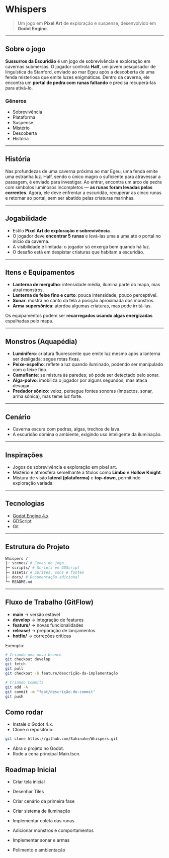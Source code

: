 # Whispers

> Um jogo em **Pixel Art** de exploração e suspense, desenvolvido em **Godot Engine**.

---

## Sobre o jogo
**Sussurros da Escuridão** é um jogo de sobrevivência e exploração em cavernas submersas.  O jogador controla **Half**, um jovem pesquisador de linguística da Stanford, enviado ao mar Egeu após a descoberta de uma fenda misteriosa que emite luzes enigmáticas.  Dentro da caverna, ele encontra um **portal de pedra com runas faltando** e precisa recuperá-las para ativá-lo.  

### Gêneros
- Sobrevivência
- Plataforma
- Suspense
- Mistério
- Descoberta
- História

---

## História
Nas profundezas de uma caverna próxima ao mar Egeu, uma fenda emite uma estranha luz. Half, sendo o único magro o suficiente para atravessar a passagem, é enviado para investigar. Ao entrar, encontra um arco de pedra com símbolos luminosos incompletos — **as runas foram levadas pelas correntes**.  Agora, ele deve enfrentar a escuridão, recuperar as cinco runas e retornar ao portal, sem ser abatido pelas criaturas marinhas.

---

## Jogabilidade
- Estilo **Pixel Art de exploração e sobrevivência**.
- O jogador deve **encontrar 5 runas** e levá-las uma a uma até o portal no início da caverna.
- A visibilidade é limitada: o jogador só enxerga bem quando há luz.
- O desafio está em despistar criaturas que habitam a escuridão.

---

## Itens e Equipamentos
- **Lanterna de mergulho**: intensidade média, ilumina parte do mapa, mas atrai monstros.
- **Lanterna de feixe fino e curto**: pouca intensidade, pouco perceptível.
- **Sonar**: mostra no canto da tela a posição aproximada dos monstros.
- **Arma supersônica**: atordoa algumas criaturas, mas pode irritá-las.

Os equipamentos podem ser **recarregados usando algas energizadas** espalhadas pelo mapa.

---

## Monstros (Aquapédia)
- **Luminífero**: criatura fluorescente que emite luz mesmo após a lanterna ser desligada; segue rotas fixas.
- **Peixe-espelho**: reflete a luz quando iluminado, podendo ser manipulado com o feixe fino.
- **Camuflante**: se mistura às paredes; só pode ser detectado pelo sonar.
- **Alga-polvo**: imobiliza o jogador por alguns segundos, mas ataca devagar.
- **Predador sônico**: veloz, persegue fontes sonoras (impactos, sonar, arma sônica), mas teme luz forte.

---

## Cenário
- Caverna escura com pedras, algas, trechos de lava.
- A escuridão domina o ambiente, exigindo uso inteligente da iluminação.

---

## Inspirações
- Jogos de sobrevivência e exploração em pixel art.
- Mistério e atmosfera semelhante a títulos como **Limbo** e **Hollow Knight**.
- Mistura de visão **lateral (plataforma)** e **top-down**, permitindo exploração variada.

---

## Tecnologias
- [Godot Engine 4.x](https://godotengine.org/)
- GDScript
- Git
---

## Estrutura do Projeto
```bash
Whispers /
├─ scenes/ # Cenas do jogo
├─ scripts/ # Scripts em GDScript
├─ assets/ # Sprites, sons e fontes
├─ docs/ # Documentação adicional
└─ README.md
```

---

## Fluxo de Trabalho (GitFlow)
- **main** → versão estável
- **develop** → integração de features
- **feature/** → novas funcionalidades
- **release/** → preparação de lançamentos
- **hotfix/** → correções críticas

Exemplo:
```bash
# Criando uma nova branch
git checkout develop
git fetch
git pull
git checkout -b feature/descrição-da-implementação

# Criando Commits
git add -A
git commit -m "feat/descrição-do-commit"
git push
```
## Como rodar
- Instale o Godot 4.x.
- Clone o repositório:

```bash
git clone https://github.com/Sahinake/Whispers.git
```
- Abra o projeto no Godot.
- Rode a cena principal Main.tscn.

## Roadmap Inicial
 - Criar tela inicial
 - Desenhar Tiles
 - Criar cenário da primeira fase
 - Criar sistema de iluminação
 - Implementar coleta das runas
 - Adicionar monstros e comportamentos
 - Implementar sonar e armas

 - Polimento e ambientação

